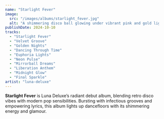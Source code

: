 ```yaml
---
name: "Starlight Fever"
image:
  src: "/images/albums/starlight_fever.jpg"
  alt: "A shimmering disco ball glowing under vibrant pink and gold lights, surrounded by subtle star patterns."
publishDate: 2024-10-10
tracks:
  - "Starlight Fever"
  - "Velvet Groove"
  - "Golden Nights"
  - "Dancing Through Time"
  - "Euphoria Lights"
  - "Neon Pulse"
  - "Mirrorball Dreams"
  - "Liberation Anthem"
  - "Midnight Glow"
  - "Final Sparkle"
artist: "luna-deluxe"
---
```


**Starlight Fever** is Luna Deluxe’s radiant debut album, blending retro disco vibes with modern pop sensibilities. Bursting with infectious grooves and empowering lyrics, this album lights up dancefloors with its shimmering energy and glamour.
